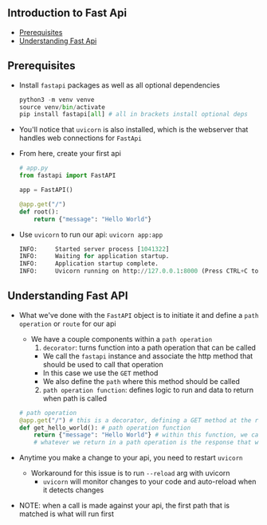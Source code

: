 ## Introduction to Fast Api
- [Prerequisites](#prerequisites)
- [Understanding Fast Api](#understanding-fast-api)

## Prerequisites

* Install `fastapi` packages as well as all optional dependencies
  
  ```python
  python3 -m venv venve
  source venv/bin/activate
  pip install fastapi[all] # all in brackets install optional deps
  ```

* You'll notice that `uvicorn` is also installed, which is the webserver that handles web connections for `FastApi`
* From here, create your first api
 
  ```python
  # app.py
  from fastapi import FastAPI

  app = FastAPI()

  @app.get("/")
  def root():
      return {"message": "Hello World"}
  ```

* Use `uvicorn` to run our api: `uvicorn app:app` 

  ```python
  INFO:     Started server process [1041322]
  INFO:     Waiting for application startup.
  INFO:     Application startup complete.
  INFO:     Uvicorn running on http://127.0.0.1:8000 (Press CTRL+C to quit)
  ```

## Understanding Fast API
* What we've done with the `FastAPI` object is to initiate it and define a `path operation` or `route` for our api
  - We have a couple components within a `path operation`
    1. `decorator`: turns function into a path operation that can be called
      - We call the `fastapi` instance and associate the http method that should be used to call that operation
      - In this case we use the `GET` method
      - We also define the `path` where this method should be called
    2. `path operation function`: defines logic to run and data to return when path is called

  ```python
  # path operation
  @app.get("/") # this is a decorator, defining a GET method at the root path
  def get_hello_world(): # path operation function
      return {"message": "Hello World"} # within this function, we can define logic that will be run when this operation is called
      # whatever we return in a path operation is the response that will be returned to the user
  ```

* Anytime you make a change to your api, you need to restart `uvicorn`
  - Workaround for this issue is to run `--reload` arg with uvicorn
    * `uvicorn` will monitor changes to your code and auto-reload when it detects changes
* NOTE: when a call is made against your api, the first path that is matched is what will run first
